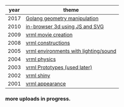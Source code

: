 |year|theme|
|-|-|
|2017|[Golang geometry manipulation](./2017/)
|2010|[in-browser 3d using JS and SVG](./2010/)
|2009|[vrml movie creation](./2009/)
|2008|[vrml constructions](./2008/)
|2005|[vrml environments with lighting/sound](./2005/)
|2004|[vrml physics](./2004/)
|2003|[vrml Prototypes (used later)](./2003/)
|2002|[vrml shiny](./2002/)
|2001|[vrml appearance](./2001/)

### more uploads in progress.
